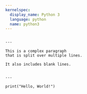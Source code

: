 ```yaml
---
kernelspec:
  display_name: Python 3
  language: python
  name: python3
---
```


```{raw-cell}

---

This is a complex paragraph
that is split over multiple lines.

It also includes blank lines.


---
```

```{code-cell}
print("Hello, World!")
```
